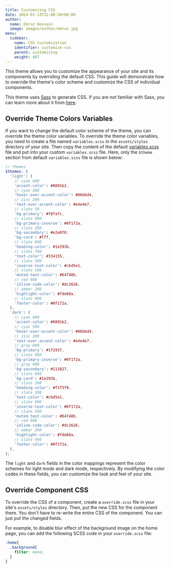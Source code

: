 ```yaml
---
title: Customizing CSS
date: 2024-01-13T22:00:50+06:00
author:
  name: Emruz Hossain
  image: images/author/emruz.jpg
menu:
  sidebar:
    name: CSS Customization
    identifier: customize-css
    parent: customizing
    weight: 407
---
```


This theme allows you to customize the appearance of your site and its components by overriding the default CSS. This guide will demonstrate how to override the theme's color scheme and customize the CSS of individual components.

This theme uses [Sass](https://sass-lang.com/) to generate CSS. If you are not familiar with Sass, you can learn more about it from [here](https://sass-lang.com/guide).

## Override Theme Colors Variables

If you want to change the default color scheme of the theme, you can override the theme color variables. To override the theme color variables, you need to create a file named `variables.scss` in the `assets/styles` directory of your site. Then copy the content of the default [variables.scss](https://github.com/hugo-toha/toha/blob/main/assets/styles/variables.scss) file and put into your custom `variables.scss` file. Here, only the `$theme` section from default `variables.scss` file is shown below:

```scss
// themes
$themes: (
  'light': (
    // cyan 600
    'accent-color': #0891b2,
    // cyan 500
    'hover-over-accent-color': #06b6d4,
    // zinc 200
    'text-over-accent-color': #e4e4e7,
    // slate 50
    'bg-primary': #f8fafc,
    // slate 900
    'bg-primary-inverse': #0f172a,
    // slate 200
    'bg-secondary': #e2e8f0,
    'bg-card': #fff,
    // slate 800
    'heading-color': #1e293b,
    // slate 700
    'text-color': #334155,
    // slate 300
    'inverse-text-color': #cbd5e1,
    // slate 500
    'muted-text-color': #64748b,
    // red 600
    'inline-code-color': #dc2626,
    // amber 200
    'highlight-color': #fde68a,
    // slate 900
    'footer-color': #0f172a,
  ),
  'dark': (
    // cyan 600
    'accent-color': #0891b2,
    // cyan 500
    'hover-over-accent-color': #06b6d4,
    // zinc 200
    'text-over-accent-color': #e4e4e7,
    // gray-800
    'bg-primary': #1f2937,
    // slate 900
    'bg-primary-inverse': #0f172a,
    // gray 900
    'bg-secondary': #111827,
    // slate 800
    'bg-card': #1e293b,
    // slate 100
    'heading-color': #f1f5f9,
    // slate 300
    'text-color': #cbd5e1,
    // slate 900
    'inverse-text-color': #0f172a,
    // slate 500
    'muted-text-color': #64748b,
    // red 600
    'inline-code-color': #dc2626,
    // amber 200
    'highlight-color': #fde68a,
    // slate 900
    'footer-color': #0f172a,
  ),
);
```

The `light` and `dark` fields in the color mappings represent the color schemes for light mode and dark mode, respectively. By modifying the color codes in these fields, you can customize the look and feel of your site.

## Override Component CSS

To override the CSS of a component, create a `override.scss` file in your site's `assets/styles` directory. Then, put the new CSS for the component there. You don't have to re-write the entire CSS of the component. You can just put the changed fields.

For example, to disable blur effect of the background image on the home page, you can add the following SCSS code in your `override.scss` file:

```scss
.home{
  .background{
    filter: none;
  }
}
```

